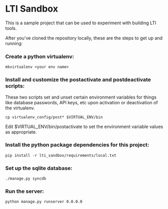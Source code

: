 LTI Sandbox
=======================

This is a sample project that can be used to experiment with building LTI tools.

After you've cloned the repository locally, these are the steps to get up and running:

### Create a python virtualenv:

```
mkvirtualenv <your env name>
```

### Install and customize the postactivate and postdeactivate scripts:

These two scripts set and unset certain environment variables for things like database passwords, API keys, etc upon activation or deactivation of the virtualenv.

```
cp virtualenv_config/post* $VIRTUAL_ENV/bin
```

Edit $VIRTUAL_ENV/bin/postactivate to set the environment variable values as appropriate.  

### Install the python package dependencies for this project:

```
pip install -r lti_sandbox/requirements/local.txt
```

### Set up the sqlite database:

```
./manage.py syncdb
```

### Run the server:

```
python manage.py runserver 0.0.0.0 
```

